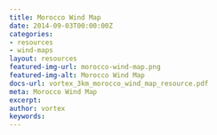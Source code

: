 ```yaml
---
title: Morocco Wind Map
date: 2014-09-03T00:00:00Z
categories:
- resources
- wind-maps
layout: resources
featured-img-url: morocco-wind-map.png
featured-img-alt: Morocco Wind Map
docs-url: vortex_3km_morocco_wind_map_resource.pdf
meta: Morocco Wind Map
excerpt: 
author: vortex
keywords: 
---
```


